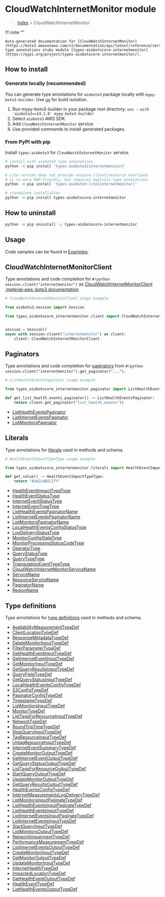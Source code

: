 # CloudWatchInternetMonitor module

> [Index](../README.md) > CloudWatchInternetMonitor


!!! note ""

    Auto-generated documentation for [CloudWatchInternetMonitor](https://boto3.amazonaws.com/v1/documentation/api/latest/reference/services/internetmonitor.html#cloudwatchinternetmonitor)
    type annotations stubs module [types-aiobotocore-internetmonitor](https://pypi.org/project/types-aiobotocore-internetmonitor/).

## How to install

### Generate locally (recommended)

You can generate type annotations for `aioboto3` package locally with `mypy-boto3-builder`.
Use [uv](https://docs.astral.sh/uv/getting-started/installation/) for build isolation.

1. Run mypy-boto3-builder in your package root directory: `uvx --with 'aioboto3==14.1.0' mypy-boto3-builder`
1. Select `aioboto3` AWS SDK.
1. Add `CloudWatchInternetMonitor` service.
1. Use provided commands to install generated packages.



### From PyPI with pip

Install `types-aioboto3` for `CloudWatchInternetMonitor` service.

```bash
# install with aioboto3 type annotations
python -m pip install 'types-aioboto3[internetmonitor]'

# Lite version does not provide session.client/resource overloads
# it is more RAM-friendly, but requires explicit type annotations
python -m pip install 'types-aioboto3-lite[internetmonitor]'

# standalone installation
python -m pip install types-aiobotocore-internetmonitor
```



## How to uninstall

```bash
python -m pip uninstall -y types-aiobotocore-internetmonitor
```

## Usage

Code samples can be found in [Examples](./usage.md).

## CloudWatchInternetMonitorClient

Type annotations and code completion for  `#!python session.client("internetmonitor")` as [CloudWatchInternetMonitorClient](./client.md)
[:material-aws: boto3 documentation](https://boto3.amazonaws.com/v1/documentation/api/latest/reference/services/internetmonitor.html#CloudWatchInternetMonitor.Client)

```python
# CloudWatchInternetMonitorClient usage example

from aioboto3.session import Session

from types_aiobotocore_internetmonitor.client import CloudWatchInternetMonitorClient


session = Session()
async with session.client("internetmonitor") as client:
    client: CloudWatchInternetMonitorClient
```


## Paginators

Type annotations and code completion for
[paginators](./paginators.md)
from `#!python session.client("internetmonitor").get_paginator("...")`.

```python
# ListHealthEventsPaginator usage example

from types_aiobotocore_internetmonitor.paginator import ListHealthEventsPaginator

def get_list_health_events_paginator() -> ListHealthEventsPaginator:
    return client.get_paginator("list_health_events"))
```

- [ListHealthEventsPaginator](./paginators.md#listhealtheventspaginator)
- [ListInternetEventsPaginator](./paginators.md#listinterneteventspaginator)
- [ListMonitorsPaginator](./paginators.md#listmonitorspaginator)








## Literals

Type annotations for [literals](./literals.md) used in methods and schema.

```python
# HealthEventImpactTypeType usage example

from types_aiobotocore_internetmonitor.literals import HealthEventImpactTypeType

def get_value() -> HealthEventImpactTypeType:
    return "AVAILABILITY"
```

- [HealthEventImpactTypeType](./literals.md#healtheventimpacttypetype)
- [HealthEventStatusType](./literals.md#healtheventstatustype)
- [InternetEventStatusType](./literals.md#interneteventstatustype)
- [InternetEventTypeType](./literals.md#interneteventtypetype)
- [ListHealthEventsPaginatorName](./literals.md#listhealtheventspaginatorname)
- [ListInternetEventsPaginatorName](./literals.md#listinterneteventspaginatorname)
- [ListMonitorsPaginatorName](./literals.md#listmonitorspaginatorname)
- [LocalHealthEventsConfigStatusType](./literals.md#localhealtheventsconfigstatustype)
- [LogDeliveryStatusType](./literals.md#logdeliverystatustype)
- [MonitorConfigStateType](./literals.md#monitorconfigstatetype)
- [MonitorProcessingStatusCodeType](./literals.md#monitorprocessingstatuscodetype)
- [OperatorType](./literals.md#operatortype)
- [QueryStatusType](./literals.md#querystatustype)
- [QueryTypeType](./literals.md#querytypetype)
- [TriangulationEventTypeType](./literals.md#triangulationeventtypetype)
- [CloudWatchInternetMonitorServiceName](./literals.md#cloudwatchinternetmonitorservicename)
- [ServiceName](./literals.md#servicename)
- [ResourceServiceName](./literals.md#resourceservicename)
- [PaginatorName](./literals.md#paginatorname)
- [RegionName](./literals.md#regionname)




## Type definitions

Type annotations for [type definitions](./type_defs.md) used in methods and schema.

- [AvailabilityMeasurementTypeDef](./type_defs.md#availabilitymeasurementtypedef)
- [ClientLocationTypeDef](./type_defs.md#clientlocationtypedef)
- [ResponseMetadataTypeDef](./type_defs.md#responsemetadatatypedef)
- [DeleteMonitorInputTypeDef](./type_defs.md#deletemonitorinputtypedef)
- [FilterParameterTypeDef](./type_defs.md#filterparametertypedef)
- [GetHealthEventInputTypeDef](./type_defs.md#gethealtheventinputtypedef)
- [GetInternetEventInputTypeDef](./type_defs.md#getinterneteventinputtypedef)
- [GetMonitorInputTypeDef](./type_defs.md#getmonitorinputtypedef)
- [GetQueryResultsInputTypeDef](./type_defs.md#getqueryresultsinputtypedef)
- [QueryFieldTypeDef](./type_defs.md#queryfieldtypedef)
- [GetQueryStatusInputTypeDef](./type_defs.md#getquerystatusinputtypedef)
- [LocalHealthEventsConfigTypeDef](./type_defs.md#localhealtheventsconfigtypedef)
- [S3ConfigTypeDef](./type_defs.md#s3configtypedef)
- [PaginatorConfigTypeDef](./type_defs.md#paginatorconfigtypedef)
- [TimestampTypeDef](./type_defs.md#timestamptypedef)
- [ListMonitorsInputTypeDef](./type_defs.md#listmonitorsinputtypedef)
- [MonitorTypeDef](./type_defs.md#monitortypedef)
- [ListTagsForResourceInputTypeDef](./type_defs.md#listtagsforresourceinputtypedef)
- [NetworkTypeDef](./type_defs.md#networktypedef)
- [RoundTripTimeTypeDef](./type_defs.md#roundtriptimetypedef)
- [StopQueryInputTypeDef](./type_defs.md#stopqueryinputtypedef)
- [TagResourceInputTypeDef](./type_defs.md#tagresourceinputtypedef)
- [UntagResourceInputTypeDef](./type_defs.md#untagresourceinputtypedef)
- [InternetEventSummaryTypeDef](./type_defs.md#interneteventsummarytypedef)
- [CreateMonitorOutputTypeDef](./type_defs.md#createmonitoroutputtypedef)
- [GetInternetEventOutputTypeDef](./type_defs.md#getinterneteventoutputtypedef)
- [GetQueryStatusOutputTypeDef](./type_defs.md#getquerystatusoutputtypedef)
- [ListTagsForResourceOutputTypeDef](./type_defs.md#listtagsforresourceoutputtypedef)
- [StartQueryOutputTypeDef](./type_defs.md#startqueryoutputtypedef)
- [UpdateMonitorOutputTypeDef](./type_defs.md#updatemonitoroutputtypedef)
- [GetQueryResultsOutputTypeDef](./type_defs.md#getqueryresultsoutputtypedef)
- [HealthEventsConfigTypeDef](./type_defs.md#healtheventsconfigtypedef)
- [InternetMeasurementsLogDeliveryTypeDef](./type_defs.md#internetmeasurementslogdeliverytypedef)
- [ListMonitorsInputPaginateTypeDef](./type_defs.md#listmonitorsinputpaginatetypedef)
- [ListHealthEventsInputPaginateTypeDef](./type_defs.md#listhealtheventsinputpaginatetypedef)
- [ListHealthEventsInputTypeDef](./type_defs.md#listhealtheventsinputtypedef)
- [ListInternetEventsInputPaginateTypeDef](./type_defs.md#listinterneteventsinputpaginatetypedef)
- [ListInternetEventsInputTypeDef](./type_defs.md#listinterneteventsinputtypedef)
- [StartQueryInputTypeDef](./type_defs.md#startqueryinputtypedef)
- [ListMonitorsOutputTypeDef](./type_defs.md#listmonitorsoutputtypedef)
- [NetworkImpairmentTypeDef](./type_defs.md#networkimpairmenttypedef)
- [PerformanceMeasurementTypeDef](./type_defs.md#performancemeasurementtypedef)
- [ListInternetEventsOutputTypeDef](./type_defs.md#listinterneteventsoutputtypedef)
- [CreateMonitorInputTypeDef](./type_defs.md#createmonitorinputtypedef)
- [GetMonitorOutputTypeDef](./type_defs.md#getmonitoroutputtypedef)
- [UpdateMonitorInputTypeDef](./type_defs.md#updatemonitorinputtypedef)
- [InternetHealthTypeDef](./type_defs.md#internethealthtypedef)
- [ImpactedLocationTypeDef](./type_defs.md#impactedlocationtypedef)
- [GetHealthEventOutputTypeDef](./type_defs.md#gethealtheventoutputtypedef)
- [HealthEventTypeDef](./type_defs.md#healtheventtypedef)
- [ListHealthEventsOutputTypeDef](./type_defs.md#listhealtheventsoutputtypedef)

